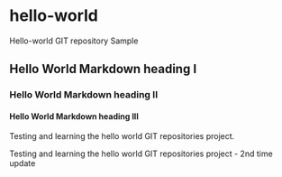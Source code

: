 # hello-world
Hello-world GIT repository Sample

## Hello World Markdown heading I
### Hello World Markdown heading II
#### Hello World Markdown heading III

Testing and learning the hello world GIT repositories project.

Testing and learning the hello world GIT repositories project - 2nd time update
